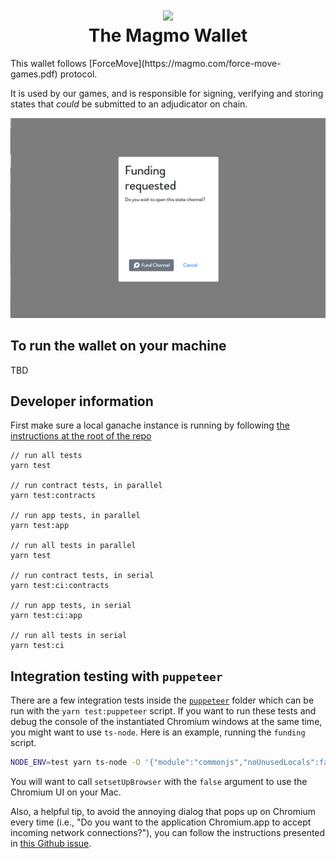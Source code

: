 <h1 align="center">
<div><img src="../../magmo-fireball.svg"> </div>
The Magmo Wallet
</h1>
This wallet follows [ForceMove](https://magmo.com/force-move-games.pdf) protocol.

It is used by our games, and is responsible for signing, verifying and storing states that _could_ be submitted to an adjudicator on chain.

![splash](./screens.png "screens")

## To run the wallet on your machine

TBD

## Developer information

First make sure a local ganache instance is running by following [the instructions at the root of the repo](../../readme.md#Development-Flow)

```
// run all tests
yarn test

// run contract tests, in parallel
yarn test:contracts

// run app tests, in parallel
yarn test:app

// run all tests in parallel
yarn test

// run contract tests, in serial
yarn test:ci:contracts

// run app tests, in serial
yarn test:ci:app

// run all tests in serial
yarn test:ci
```

## Integration testing with `puppeteer`

There are a few integration tests inside the [`puppeteer`](./puppeteer) folder which can be run with the `yarn test:puppeteer` script. If you want to run these tests and debug the console of the instantiated Chromium windows at the same time, you might want to use `ts-node`. Here is an example, running the `funding` script.

```bash
NODE_ENV=test yarn ts-node -O '{"module":"commonjs","noUnusedLocals":false}' ./puppeteer/scripts/funding.ts
```

You will want to call `setsetUpBrowser` with the `false` argument to use the Chromium UI on your Mac.

Also, a helpful tip, to avoid the annoying dialog that pops up on Chromium every time (i.e., "Do you want to the application Chromium.app to accept incoming network connections?"), you can follow the instructions presented in [this Github issue](https://github.com/puppeteer/puppeteer/issues/4752).